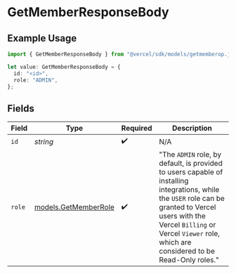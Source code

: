 # GetMemberResponseBody

## Example Usage

```typescript
import { GetMemberResponseBody } from "@vercel/sdk/models/getmemberop.js";

let value: GetMemberResponseBody = {
  id: "<id>",
  role: "ADMIN",
};
```

## Fields

| Field                                                                                                                                                                                                                                        | Type                                                                                                                                                                                                                                         | Required                                                                                                                                                                                                                                     | Description                                                                                                                                                                                                                                  |
| -------------------------------------------------------------------------------------------------------------------------------------------------------------------------------------------------------------------------------------------- | -------------------------------------------------------------------------------------------------------------------------------------------------------------------------------------------------------------------------------------------- | -------------------------------------------------------------------------------------------------------------------------------------------------------------------------------------------------------------------------------------------- | -------------------------------------------------------------------------------------------------------------------------------------------------------------------------------------------------------------------------------------------- |
| `id`                                                                                                                                                                                                                                         | *string*                                                                                                                                                                                                                                     | :heavy_check_mark:                                                                                                                                                                                                                           | N/A                                                                                                                                                                                                                                          |
| `role`                                                                                                                                                                                                                                       | [models.GetMemberRole](../models/getmemberrole.md)                                                                                                                                                                                           | :heavy_check_mark:                                                                                                                                                                                                                           | "The `ADMIN` role, by default, is provided to users capable of installing integrations, while the `USER` role can be granted to Vercel users with the Vercel `Billing` or Vercel `Viewer` role, which are considered to be Read-Only roles." |
